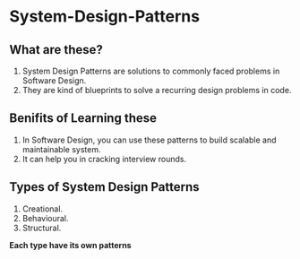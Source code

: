 # System-Design-Patterns

## What are these?
1. System Design Patterns are solutions to commonly faced problems in Software Design.
2. They are kind of blueprints to solve a recurring design problems in code.

## Benifits of Learning these
1. In Software Design, you can use these patterns to build scalable and maintainable system.
2. It can help you in cracking interview rounds.

## Types of System Design Patterns
1. Creational.
2. Behavioural.
3. Structural.

**Each type have its own patterns**




